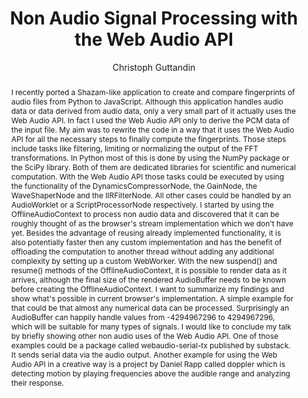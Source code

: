 --- 
  title: "Non Audio Signal Processing with the Web Audio API" 
  abstract: "I recently ported a Shazam-like application to create and compare fingerprints of audio files from Python to JavaScript. Although this application handles audio data or data derived from audio data, only a very small part of it actually uses the Web Audio API. In fact I used the Web Audio API only to derive the PCM data of the input file. My aim was to rewrite the code in a way that it uses the Web Audio API for all the necessary steps to finally compute the fingerprints. Those steps include tasks like filtering, limiting or normalizing the output of the FFT transformations. In Python most of this is done by using the NumPy package or the SciPy library. Both of them are dedicated libraries for scientific and numerical computation. With the Web Audio API those tasks could be executed by using the functionality of the DynamicsCompressorNode, the GainNode, the WaveShaperNode and the IIRFilterNode. All other cases could be handled by an AudioWorklet or a ScriptProcessorNode respectively. I started by using the OfflineAudioContext to process non audio data and discovered that it can be roughly thought of as the browser's stream implementation which we don't have yet. Besides the advantage of reusing already implemented functionality, it is also potentially faster then any custom implementation and has the benefit of offloading the computation to another thread without adding any additional complexity by setting up a custom WebWorker. With the new suspend() and resume() methods of the OfflineAudioContext, it is possible to render data as it arrives, although the final size of the rendered AudioBuffer needs to be known before creating the OfflineAudioContext. I want to summarize my findings and show what's possible in current browser's implementation. A simple example for that could be that almost any numerical data can be processed. Surprisingly an AudioBuffer can happily handle values from -4294967296 to 4294967296, which will be suitable for many types of signals. I would like to conclude my talk by briefly showing other non audio uses of the Web Audio API. One of those examples could be a package called webaudio-serial-tx published by substack. It sends serial data via the audio output. Another example for using the Web Audio API in a creative way is a project by Daniel Rapp called doppler which is detecting motion by playing frequencies above the audible range and analyzing their response." 
  address: "Atlanta, Georgia" 
  author: "Christoph Guttandin" 
  booktitle: "Proceedings of the International Web Audio Conference" 
  editor: "Jason Freeman, Alexander Lerch, Matthew Paradis" 
  month: "Proceedings of the International Web Audio Conference"
  pages: "2016" 
  publisher: "Georgia Tech" 
  series: "WAC '16"
  type: "Talk"  
  year: "2016" 
  id: "2016_EA_80" 
  tags: year2016
  media: https://smartech.gatech.edu/bitstream/handle/1853/54666/nonaudiosignal_videostream.html?sequence=8&isAllowed=y 
  pdflink: /_data/papers/pdf/2016/2016_80.pdf
  ISSN: 2663-5844
---
